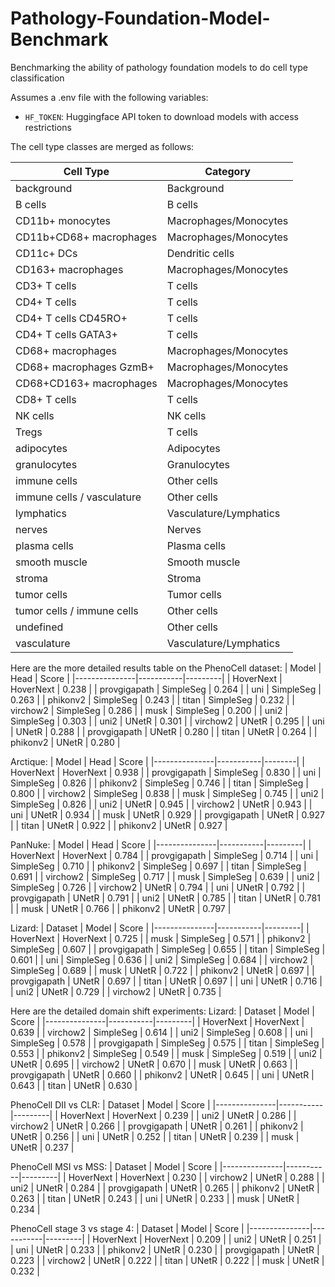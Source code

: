 # Pathology-Foundation-Model-Benchmark
Benchmarking the ability of pathology foundation models to do cell type classification

Assumes a .env file with the following variables:
- `HF_TOKEN`: Huggingface API token to download models with access restrictions


The cell type classes are merged as follows:

| Cell Type                              | Category                |
|----------------------------------------|--------------------------|
| background                             | Background               |
| B cells                                | B cells                  |
| CD11b+ monocytes                       | Macrophages/Monocytes    |
| CD11b+CD68+ macrophages                | Macrophages/Monocytes    |
| CD11c+ DCs                             | Dendritic cells          |
| CD163+ macrophages                     | Macrophages/Monocytes    |
| CD3+ T cells                           | T cells                  |
| CD4+ T cells                           | T cells                  |
| CD4+ T cells CD45RO+                   | T cells                  |
| CD4+ T cells GATA3+                    | T cells                  |
| CD68+ macrophages                      | Macrophages/Monocytes    |
| CD68+ macrophages GzmB+                | Macrophages/Monocytes    |
| CD68+CD163+ macrophages                | Macrophages/Monocytes    |
| CD8+ T cells                           | T cells                  |
| NK cells                               | NK cells                 |
| Tregs                                  | T cells                  |
| adipocytes                             | Adipocytes               |
| granulocytes                           | Granulocytes             |
| immune cells                           | Other cells              |
| immune cells / vasculature            | Other cells              |
| lymphatics                             | Vasculature/Lymphatics   |
| nerves                                 | Nerves                   |
| plasma cells                           | Plasma cells             |
| smooth muscle                          | Smooth muscle            |
| stroma                                 | Stroma                   |
| tumor cells                            | Tumor cells              |
| tumor cells / immune cells             | Other cells              |
| undefined                              | Other cells              |
| vasculature                            | Vasculature/Lymphatics   |



Here are the more detailed results table on the PhenoCell dataset:
| Model         | Head      | Score   |
|---------------|-----------|---------|
| HoverNext     | HoverNext | 0.238   |
| provgigapath  | SimpleSeg | 0.264   |
| uni           | SimpleSeg | 0.263   |
| phikonv2      | SimpleSeg | 0.243   |
| titan         | SimpleSeg | 0.232   |
| virchow2      | SimpleSeg | 0.286   |
| musk          | SimpleSeg | 0.200   |
| uni2          | SimpleSeg | 0.303   |
| uni2          | UNetR     | 0.301   |
| virchow2      | UNetR     | 0.295   |
| uni           | UNetR     | 0.288   |
| provgigapath  | UNetR     | 0.280   |
| titan         | UNetR     | 0.264   |
| phikonv2      | UNetR     | 0.280   |

Arctique:
| Model         | Head      | Score  |
|---------------|-----------|--------|
| HoverNext     | HoverNext | 0.938  |
| provgigapath  | SimpleSeg | 0.830  |
| uni           | SimpleSeg | 0.826  |
| phikonv2      | SimpleSeg | 0.746  |
| titan         | SimpleSeg | 0.800  |
| virchow2      | SimpleSeg | 0.838  |
| musk          | SimpleSeg | 0.745  |
| uni2          | SimpleSeg | 0.826  |
| uni2          | UNetR     | 0.945  |
| virchow2      | UNetR     | 0.943  |
| uni           | UNetR     | 0.934  |
| musk          | UNetR     | 0.929  |
| provgigapath  | UNetR     | 0.927  |
| titan         | UNetR     | 0.922  |
| phikonv2      | UNetR     | 0.927  |

PanNuke:
| Model         | Head      | Score   |
|---------------|-----------|---------|
| HoverNext     | HoverNext | 0.784   |
| provgigapath  | SimpleSeg | 0.714   |
| uni           | SimpleSeg | 0.710   |
| phikonv2      | SimpleSeg | 0.697   |
| titan         | SimpleSeg | 0.691   |
| virchow2      | SimpleSeg | 0.717   |
| musk          | SimpleSeg | 0.639   |
| uni2          | SimpleSeg | 0.726   |
| virchow2      | UNetR     | 0.794   |
| uni           | UNetR     | 0.792   |
| provgigapath  | UNetR     | 0.791   |
| uni2          | UNetR     | 0.785   |
| titan         | UNetR     | 0.781   |
| musk          | UNetR     | 0.766   |
| phikonv2      | UNetR     | 0.797   |

Lizard:
| Dataset       | Model     | Score   |
|---------------|-----------|---------|
| HoverNext     | HoverNext | 0.725   |
| musk          | SimpleSeg | 0.571   |
| phikonv2      | SimpleSeg | 0.607   |
| provgigapath  | SimpleSeg | 0.655   |
| titan         | SimpleSeg | 0.601   |
| uni           | SimpleSeg | 0.636   |
| uni2          | SimpleSeg | 0.684   |
| virchow2      | SimpleSeg | 0.689   |
| musk          | UNetR     | 0.722   |
| phikonv2      | UNetR     | 0.697   |
| provgigapath  | UNetR     | 0.697   |
| titan         | UNetR     | 0.697   |
| uni           | UNetR     | 0.716   |
| uni2          | UNetR     | 0.729   |
| virchow2      | UNetR     | 0.735   |

Here are the detailed domain shift experiments:
Lizard:
| Dataset       | Model     | Score   |
|---------------|-----------|---------|
| HoverNext     | HoverNext | 0.639   |
| virchow2      | SimpleSeg | 0.614   |
| uni2          | SimpleSeg | 0.608   |
| uni           | SimpleSeg | 0.578   |
| provgigapath  | SimpleSeg | 0.575   |
| titan         | SimpleSeg | 0.553   |
| phikonv2      | SimpleSeg | 0.549   |
| musk          | SimpleSeg | 0.519   |
| uni2          | UNetR     | 0.695   |
| virchow2      | UNetR     | 0.670   |
| musk          | UNetR     | 0.663   |
| provgigapath  | UNetR     | 0.660   |
| phikonv2      | UNetR     | 0.645   |
| uni           | UNetR     | 0.643   |
| titan         | UNetR     | 0.630   |

PhenoCell DII vs CLR:
| Dataset       | Model     | Score   |
|---------------|-----------|---------|
| HoverNext     | HoverNext | 0.239   |
| uni2          | UNetR     | 0.286   |
| virchow2      | UNetR     | 0.266   |
| provgigapath  | UNetR     | 0.261   |
| phikonv2      | UNetR     | 0.256   |
| uni           | UNetR     | 0.252   |
| titan         | UNetR     | 0.239   |
| musk          | UNetR     | 0.237   |

PhenoCell MSI vs MSS:
| Dataset       | Model     | Score   |
|---------------|-----------|---------|
| HoverNext     | HoverNext | 0.230   |
| virchow2      | UNetR     | 0.288   |
| uni2          | UNetR     | 0.284   |
| provgigapath  | UNetR     | 0.265   |
| phikonv2      | UNetR     | 0.263   |
| titan         | UNetR     | 0.243   |
| uni           | UNetR     | 0.233   |
| musk          | UNetR     | 0.234   |

PhenoCell stage 3 vs stage 4:
| Dataset       | Model     | Score   |
|---------------|-----------|---------|
| HoverNext     | HoverNext | 0.209   |
| uni2          | UNetR     | 0.251   |
| uni           | UNetR     | 0.233   |
| phikonv2      | UNetR     | 0.230   |
| provgigapath  | UNetR     | 0.223   |
| virchow2      | UNetR     | 0.222   |
| titan         | UNetR     | 0.222   |
| musk          | UNetR     | 0.232   |


